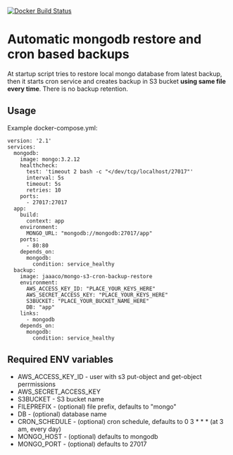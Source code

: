 [![Docker Build Status](https://img.shields.io/docker/build/jaaaco/mongo-s3-cron-backup-restore.svg)](https://hub.docker.com/r/jaaaco/mongo-s3-cron-backup-restore/)

# Automatic mongodb restore and cron based backups

At startup script tries to restore local mongo database from latest backup, then it starts cron service and creates 
backup in S3 bucket **using same file every time**. There is no backup retention.

## Usage

Example docker-compose.yml:

```
version: '2.1'
services:
  mongodb:
    image: mongo:3.2.12
    healthcheck:
      test: 'timeout 2 bash -c "</dev/tcp/localhost/27017"'
      interval: 5s
      timeout: 5s
      retries: 10
    ports:
      - 27017:27017
  app:
    build:
      context: app
    environment:
      MONGO_URL: "mongodb://mongodb:27017/app"
    ports:
      - 80:80
    depends_on:
      mongodb:
        condition: service_healthy
  backup:
    image: jaaaco/mongo-s3-cron-backup-restore
    environment:
      AWS_ACCESS_KEY_ID: "PLACE_YOUR_KEYS_HERE"
      AWS_SECRET_ACCESS_KEY: "PLACE_YOUR_KEYS_HERE"
      S3BUCKET: "PLACE_YOUR_BUCKET_NAME_HERE"
      DB: "app"
    links:
      - mongodb
    depends_on:
      mongodb:
        condition: service_healthy
```

## Required ENV variables

* AWS_ACCESS_KEY_ID - user with s3 put-object and get-object perrmissions
* AWS_SECRET_ACCESS_KEY
* S3BUCKET - S3 bucket name
* FILEPREFIX - (optional) file prefix, defaults to "mongo"
* DB - (optional) database name
* CRON_SCHEDULE - (optional) cron schedule, defaults to 0 3 * * * (at 3 am, every day)
* MONGO_HOST - (optional) defaults to mongodb
* MONGO_PORT - (optional) defaults to 27017
